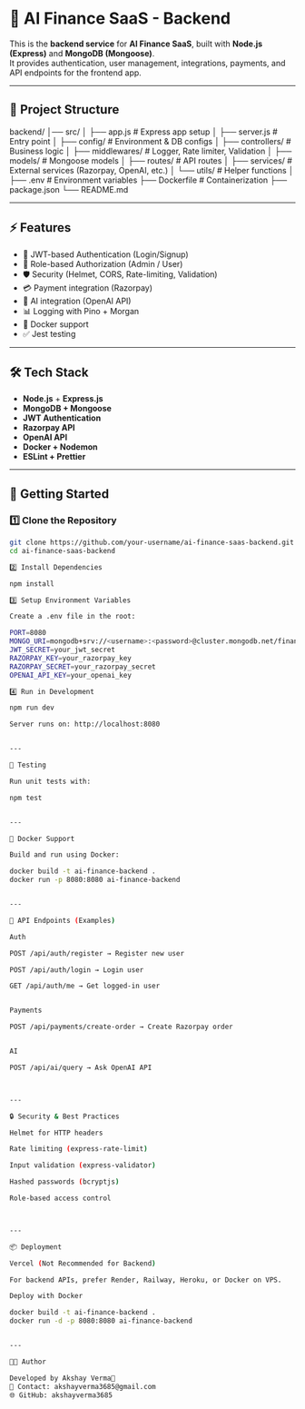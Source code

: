 # 🚀 AI Finance SaaS - Backend

This is the **backend service** for **AI Finance SaaS**, built with **Node.js (Express)** and **MongoDB (Mongoose)**.  
It provides authentication, user management, integrations, payments, and API endpoints for the frontend app.

---

## 📂 Project Structure

backend/ │── src/ │   ├── app.js            # Express app setup │   ├── server.js         # Entry point │   ├── config/           # Environment & DB configs │   ├── controllers/      # Business logic │   ├── middlewares/      # Logger, Rate limiter, Validation │   ├── models/           # Mongoose models │   ├── routes/           # API routes │   ├── services/         # External services (Razorpay, OpenAI, etc.) │   └── utils/            # Helper functions │ ├── .env                  # Environment variables ├── Dockerfile            # Containerization ├── package.json └── README.md

---

## ⚡ Features

- 🔑 JWT-based Authentication (Login/Signup)
- 👤 Role-based Authorization (Admin / User)
- 🛡️ Security (Helmet, CORS, Rate-limiting, Validation)
- 💳 Payment integration (Razorpay)
- 🤖 AI integration (OpenAI API)
- 📊 Logging with Pino + Morgan
- 🐳 Docker support
- ✅ Jest testing

---

## 🛠️ Tech Stack

- **Node.js** + **Express.js**
- **MongoDB + Mongoose**
- **JWT Authentication**
- **Razorpay API**
- **OpenAI API**
- **Docker + Nodemon**
- **ESLint + Prettier**

---

## 🚀 Getting Started

### 1️⃣ Clone the Repository
```bash
git clone https://github.com/your-username/ai-finance-saas-backend.git
cd ai-finance-saas-backend

2️⃣ Install Dependencies

npm install

3️⃣ Setup Environment Variables

Create a .env file in the root:

PORT=8080
MONGO_URI=mongodb+srv://<username>:<password>@cluster.mongodb.net/finance
JWT_SECRET=your_jwt_secret
RAZORPAY_KEY=your_razorpay_key
RAZORPAY_SECRET=your_razorpay_secret
OPENAI_API_KEY=your_openai_key

4️⃣ Run in Development

npm run dev

Server runs on: http://localhost:8080


---

🧪 Testing

Run unit tests with:

npm test


---

🐳 Docker Support

Build and run using Docker:

docker build -t ai-finance-backend .
docker run -p 8080:8080 ai-finance-backend


---

📡 API Endpoints (Examples)

Auth

POST /api/auth/register → Register new user

POST /api/auth/login → Login user

GET /api/auth/me → Get logged-in user


Payments

POST /api/payments/create-order → Create Razorpay order


AI

POST /api/ai/query → Ask OpenAI API



---

🔒 Security & Best Practices

Helmet for HTTP headers

Rate limiting (express-rate-limit)

Input validation (express-validator)

Hashed passwords (bcryptjs)

Role-based access control



---

📦 Deployment

Vercel (Not Recommended for Backend)

For backend APIs, prefer Render, Railway, Heroku, or Docker on VPS.

Deploy with Docker

docker build -t ai-finance-backend .
docker run -d -p 8080:8080 ai-finance-backend


---

👨‍💻 Author

Developed by Akshay Verma🚀
📧 Contact: akshayverma3685@gmail.com
🌐 GitHub: akshayverma3685
